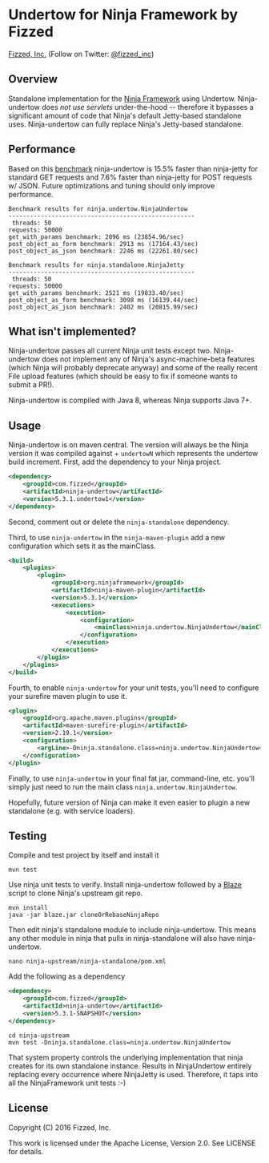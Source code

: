 Undertow for Ninja Framework by Fizzed
======================================

[Fizzed, Inc.](http://fizzed.com) (Follow on Twitter: [@fizzed_inc](http://twitter.com/fizzed_inc))

## Overview

Standalone implementation for the [Ninja Framework](https://github.com/ninjaframework/ninja)
using Undertow.  Ninja-undertow does *not use servlets* under-the-hood -- therefore
it bypasses a significant amount of code that Ninja's default Jetty-based standalone
uses.  Ninja-undertow can fully replace Ninja's Jetty-based standalone.

## Performance

Based on this [benchmark](ninja-benchmark/src/main/java/ninja/benchmark/NinjaBenchmark.java) ninja-undertow
is 15.5% faster than ninja-jetty for standard GET requests and 7.6% faster than
ninja-jetty for POST requests w/ JSON.  Future optimizations and tuning should
only improve performance.

```
Benchmark results for ninja.undertow.NinjaUndertow
----------------------------------------------------
 threads: 50
requests: 50000
get_with_params benchmark: 2096 ms (23854.96/sec)
post_object_as_form benchmark: 2913 ms (17164.43/sec)
post_object_as_json benchmark: 2246 ms (22261.80/sec)

Benchmark results for ninja.standalone.NinjaJetty
----------------------------------------------------
 threads: 50
requests: 50000
get_with_params benchmark: 2521 ms (19833.40/sec)
post_object_as_form benchmark: 3098 ms (16139.44/sec)
post_object_as_json benchmark: 2402 ms (20815.99/sec)
```

## What isn't implemented?

Ninja-undertow passes all current Ninja unit tests except two.  Ninja-undertow
does not implement any of Ninja's async-machine-beta features (which Ninja will 
probably deprecate anyway) and some of the really recent File upload features
(which should be easy to fix if someone wants to submit a PR!).

Ninja-undertow is compiled with Java 8, whereas Ninja supports Java 7+.

## Usage

Ninja-undertow is on maven central.  The version will always be the Ninja
version it was compiled against + `undertowN` which represents the undertow
build increment.  First, add the dependency to your Ninja project.

```xml
<dependency>
    <groupId>com.fizzed</groupId>
    <artifactId>ninja-undertow</artifactId>
    <version>5.3.1.undertow1</version>
</dependency>
```

Second, comment out or delete the `ninja-standalone` dependency.

Third, to use `ninja-undertow` in the `ninja-maven-plugin` add a new configuration
which sets it as the mainClass.

```xml
<build>
    <plugins>
        <plugin>
            <groupId>org.ninjaframework</groupId>
            <artifactId>ninja-maven-plugin</artifactId>
            <version>5.3.1</version>
            <executions>
                <execution>
                    <configuration>
                        <mainClass>ninja.undertow.NinjaUndertow</mainClass>
                    </configuration>
                </execution>
            </executions>
        </plugin>
    </plugins>
</build>
```

Fourth, to enable `ninja-undertow` for your unit tests, you'll need to configure
your surefire maven plugin to use it.

```xml
<plugin>
    <groupId>org.apache.maven.plugins</groupId>
    <artifactId>maven-surefire-plugin</artifactId>
    <version>2.19.1</version>
    <configuration>
        <argLine>-Dninja.standalone.class=ninja.undertow.NinjaUndertow</argLine>
    </configuration>
</plugin>
```

Finally, to use `ninja-undertow` in your final fat jar, command-line, etc. you'll
simply just need to run the main class `ninja.undertow.NinjaUndertow`.

Hopefully, future version of Ninja can make it even easier to plugin a new 
standalone (e.g. with service loaders).

## Testing

Compile and test project by itself and install it

    mvn test

Use ninja unit tests to verify.  Install ninja-undertow followed by a [Blaze](https://github.com/fizzed/blaze)
script to clone Ninja's upstream git repo.

    mvn install
    java -jar blaze.jar cloneOrRebaseNinjaRepo

Then edit ninja's standalone module to include ninja-undertow.  This means any
other module in ninja that pulls in ninja-standalone will also have ninja-undertow.

    nano ninja-upstream/ninja-standalone/pom.xml

Add the following as a dependency

```xml
<dependency>
    <groupId>com.fizzed</groupId>
    <artifactId>ninja-undertow</artifactId>
    <version>5.3.1-SNAPSHOT</version>
</dependency>
```
    cd ninja-upstream
    mvn test -Dninja.standalone.class=ninja.undertow.NinjaUndertow

That system property controls the underlying implementation that ninja creates
for its own standalone instance.  Results in NinjaUndertow entirely replacing
every occurrence where NinjaJetty is used.  Therefore, it taps into all the
NinjaFramework unit tests :-)

## License

Copyright (C) 2016 Fizzed, Inc.

This work is licensed under the Apache License, Version 2.0. See LICENSE for details.
